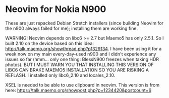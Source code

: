 # Neovim for Nokia N900

These are just repacked Debian Stretch installers (since building Neovim for the n900 always failed for me); installing them are working fine.

WARNING! Neovim depends on libc6 >= 2.7 but Maemo5 has only 2.5.1. So I built 2.10 on the device based on this idea: http://talk.maemo.org/showthread.php?p1329134. I have been using it for a week now on my main every-day-used n900 and I didn't experience any issues so far (hmm... only one thing: BlessN900 freezes when taking HDR photos). BUT I MUST WARN YOU THAT INSTALLING THIS VERSION OF LIBC6 CAN BRAKE MAEMO5 INSTALLATION SO YOU ARE RISKING A REFLASH.
I installed only libc6_2.10 and locales_2.10.

XSEL is needed to be able to use clipboard in neovim. This version is from here: https://talk.maemo.org/showpost.php?p=1234420&postcount=6
